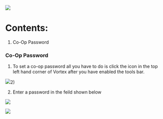 ![](https://s12.gifyu.com/images/SukyP.png)

# Contents:
1) Co-Op Password



### Co-Op Password

1) To set a co-op password all you have to do is click the icon in the top left hand corner of Vortex after you have enabled the tools bar.&#x20;

![](https://s12.gifyu.com/images/Suui1.jpg)2) 

2) Enter a password in the feild shown below&#x20;

![](https://s12.gifyu.com/images/SuuiX.jpg)

![](https://s12.gifyu.com/images/SuvgK.png)
